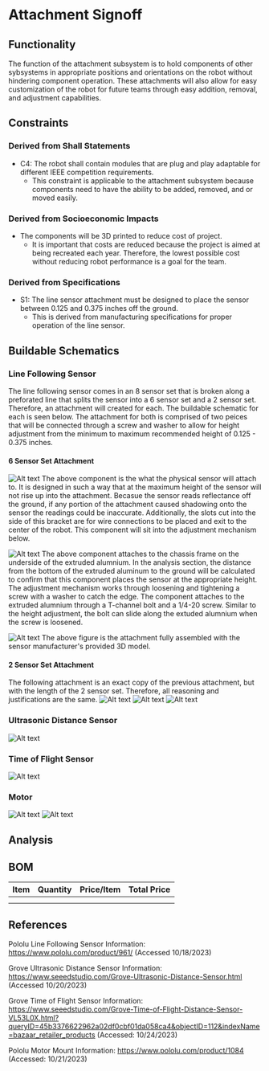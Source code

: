 # Attachment Signoff

## Functionality

The function of the attachment subsystem is to hold components of other sybsystems in appropriate positions and orientations on the robot without hindering component operation. These attachments will also allow for easy customization of the robot for future teams through easy addition, removal, and adjustment capabilities. 

## Constraints

### Derived from Shall Statements

- C4: The robot shall contain modules that are plug and play adaptable for different IEEE competition requirements.
	- This constraint is applicable to the attachment subsystem because components need to have the ability to be added, removed, and or moved easily.

### Derived from Socioeconomic Impacts

- The components will be 3D printed to reduce cost of project. 	
	- It is important that costs are reduced because the project is aimed at being recreated each year. Therefore, the lowest possible cost without reducing robot performance is a goal for the team. 
		
### Derived from Specifications
- S1: The line sensor attachment must be designed to place the sensor between 0.125 and 0.375 inches off the ground.
	- This is derived from manufacturing specifications for proper operation of the line sensor. 
	
## Buildable Schematics

### Line Following Sensor
The line following sensor comes in an 8 sensor set that is broken along a preforated line that splits the sensor into a 6 sensor set and a 2 sensor set. Therefore, an attachment will created for each. The buildable schematic for each is seen below. The attachment for both is comprised of two peices that will be connected through a screw and washer to allow for height adjustment from the minimum to maximum recommended height of 0.125 - 0.375 inches.

#### 6 Sensor Set Attachment
![Alt text](https://github.com/lchapman42/Control-Sensing-Wireless-Charging-Robot/blob/attachment-signoff/Documentation/Images/Line%20Sensor%206%20Bracket%20Drawing.jpg)
The above component is the what the physical sensor will attach to. It is designed in such a way that at the maximum height of the sensor will not rise up into the attachment. Becasue the sensor reads reflectance off the ground, if any portion of the attachment caused shadowing onto the sensor the readings could be inaccurate. Additionally, the slots cut into the side of this bracket are for wire connections to be placed and exit to the center of the robot. This component will sit into the adjustment mechanism below. 

![Alt text](https://github.com/lchapman42/Control-Sensing-Wireless-Charging-Robot/blob/attachment-signoff/Documentation/Images/6%20Backet%20Adjustment%20Drawing.jpg)
The above component attaches to the chassis frame on the underside of the extruded alumnium. In the analysis section, the distance from the bottom of the extruded aluminum to the ground will be calculated to confirm that this component places the sensor at the appropriate height. The adjustment mechanism works through loosening and tightening a screw with a washer to catch the edge. The component attaches to the extruded alumnium through a T-channel bolt and a 1/4-20 screw. Similar to the height adjustment, the bolt can slide along the extuded alumnium when the screw is loosened.

![Alt text](https://github.com/lchapman42/Control-Sensing-Wireless-Charging-Robot/blob/attachment-signoff/Documentation/Images/6%20Bracket%20Assembly.jpg)
The above figure is the attachment fully assembled with the sensor manufacturer's provided 3D model. 

#### 2 Sensor Set Attachment
The following attachment is an exact copy of the previous attachment, but with the length of the 2 sensor set. Therefore, all reasoning and justifications are the same. 
![Alt text](https://github.com/lchapman42/Control-Sensing-Wireless-Charging-Robot/blob/attachment-signoff/Documentation/Images/Line%20Sensor%202%20Bracket.jpg)
![Alt text](https://github.com/lchapman42/Control-Sensing-Wireless-Charging-Robot/blob/attachment-signoff/Documentation/Images/2%20Backet%20Adjustment.jpg)
![Alt text](https://github.com/lchapman42/Control-Sensing-Wireless-Charging-Robot/blob/attachment-signoff/Documentation/Images/2%20Sensor%20Assembly.jpg)

### Ultrasonic Distance Sensor
![Alt text](https://github.com/lchapman42/Control-Sensing-Wireless-Charging-Robot/blob/attachment-signoff/Documentation/Images/Ultrasonic%20Sensor%20Drawing.jpg)

### Time of Flight Sensor
![Alt text](https://github.com/lchapman42/Control-Sensing-Wireless-Charging-Robot/blob/attachment-signoff/Documentation/Images/Time%20of%20Flight%20Attachment%20Drawing.jpg)

### Motor
![Alt text](https://github.com/lchapman42/Control-Sensing-Wireless-Charging-Robot/blob/attachment-signoff/Documentation/Images/Motor%20Attachment%20Drawing.jpg)
![Alt text]()

## Analysis

## BOM
| Item | Quantity | Price/Item | Total Price | 
|-|-|-|-| 
| | | | | 
| | | | |

## References
Pololu Line Following Sensor Information: https://www.pololu.com/product/961/ (Accessed 10/18/2023)

Grove Ultrasonic Distance Sensor Information: https://www.seeedstudio.com/Grove-Ultrasonic-Distance-Sensor.html (Accessed 10/20/2023)

Grove Time of Flight Sensor Information: https://www.seeedstudio.com/Grove-Time-of-Flight-Distance-Sensor-VL53L0X.html?queryID=45b3376622962a02df0cbf01da058ca4&objectID=112&indexName=bazaar_retailer_products (Accessed: 10/24/2023)

Pololu Motor Mount Information: https://www.pololu.com/product/1084 (Accessed: 10/21/2023)
